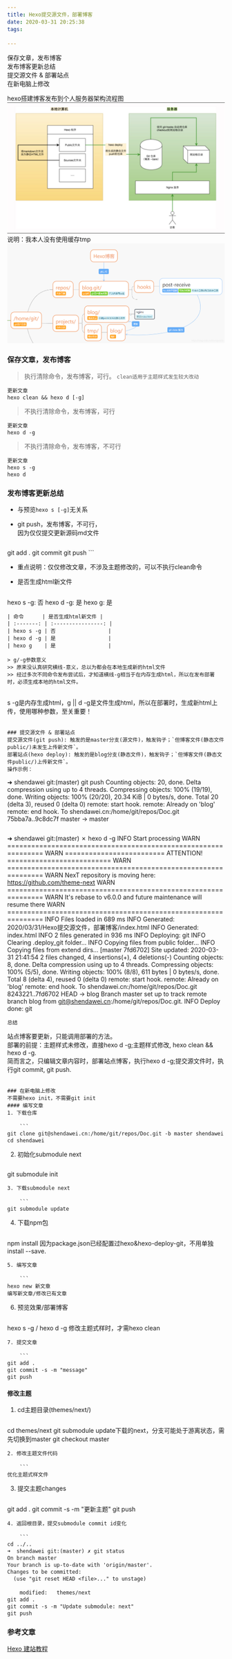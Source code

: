 ```yaml
---
title: Hexo提交源文件，部署博客
date: 2020-03-31 20:25:38
tags:

---
```


保存文章，发布博客  
发布博客更新总结  
提交源文件 & 部署站点  
在新电脑上修改
<!--more-->
hexo搭建博客发布到个人服务器架构流程图  
![image](image/hexo博客流程图.jpeg)  
说明：我本人没有使用缓存tmp
![image](image/hexo博客上传机制图.png)

### 保存文章，发布博客
> 执行清除命令，发布博客，可行。  `clean适用于主题样式发生较大改动`

```
更新文章
hexo clean && hexo d [-g]
```

> 不执行清除命令，发布博客，可行

```
更新文章
hexo d -g
```

> 不执行清除命令，发布博客，不可行

```
更新文章
hexo s -g
hexo d
```

### 发布博客更新总结

* 与预览`hexo s [-g]`无关系
* git push，发布博客，不可行，  
因为仅仅提交更新源码md文件

	```
git add .
git commit
git push
	```
* 重点说明：仅仅修改文章，不涉及主题修改的，可以不执行clean命令
* 是否生成html新文件

	```
hexo s -g: 否
hexo d -g: 是
hexo g: 是
```
| 命令      | 是否生成html新文件 |
| :-------: | :----------------: |
| hexo s -g | 否                 |
| hexo d -g | 是                 |
| hexo g    | 是                 |

> g/-g参数意义
>> 原来没认真研究横线-意义，总以为都会在本地生成新的html文件  
>> 经过多次不同命令发布尝试后，才知道横线-g相当于在内存生成html，所以在发布部署时，必须生成本地的html文件。  


```
s -g是内存生成html，g || d -g是文件生成html，所以在部署时，生成新html上传，使用哪种参数，至关重要！
```

### 提交源文件 & 部署站点
提交源文件(git push): 触发的是master分支(源文件)，触发钩子；`但博客文件(静态文件public/)未发生上传新文件`。  
部署站点(hexo deploy): 触发的是blog分支(静态文件)，触发钩子；`但博客文件(静态文件public/)上传新文件`。  
操作示例：

```
➜  shendawei git:(master) git push
Counting objects: 20, done.
Delta compression using up to 4 threads.
Compressing objects: 100% (19/19), done.
Writing objects: 100% (20/20), 20.34 KiB | 0 bytes/s, done.
Total 20 (delta 3), reused 0 (delta 0)
remote: start hook.
remote: Already on 'blog'
remote: end hook.
To shendawei.cn:/home/git/repos/Doc.git
   75bba7a..9c8dc7f  master -> master
```
```
➜  shendawei git:(master) ✗ hexo d -g
INFO  Start processing
WARN  ===============================================================
WARN  ========================= ATTENTION! ==========================
WARN  ===============================================================
WARN   NexT repository is moving here: https://github.com/theme-next 
WARN  ===============================================================
WARN   It's rebase to v6.0.0 and future maintenance will resume there
WARN  ===============================================================
INFO  Files loaded in 689 ms
INFO  Generated: 2020/03/31/Hexo提交源文件，部署博客/index.html
INFO  Generated: index.html
INFO  2 files generated in 936 ms
INFO  Deploying: git
INFO  Clearing .deploy_git folder...
INFO  Copying files from public folder...
INFO  Copying files from extend dirs...
[master 7fd6702] Site updated: 2020-03-31 21:41:54
 2 files changed, 4 insertions(+), 4 deletions(-)
Counting objects: 8, done.
Delta compression using up to 4 threads.
Compressing objects: 100% (5/5), done.
Writing objects: 100% (8/8), 611 bytes | 0 bytes/s, done.
Total 8 (delta 4), reused 0 (delta 0)
remote: start hook.
remote: Already on 'blog'
remote: end hook.
To shendawei.cn:/home/git/repos/Doc.git
   8243221..7fd6702  HEAD -> blog
Branch master set up to track remote branch blog from git@shendawei.cn:/home/git/repos/Doc.git.
INFO  Deploy done: git
```
总结  

```
站点博客要更新，只能调用部署的方法。  
部署的前提：主题样式未修改，直接hexo d -g;主题样式修改, hexo clean && hexo d -g.    
简而言之，只编辑文章内容时，部署站点博客，执行hexo d -g;提交源文件时，执行git commit, git push.
```

### 在新电脑上修改
不需要hexo init，不需要git init
#### 编写文章
1. 下载仓库  

	```
git clone git@shendawei.cn:/home/git/repos/Doc.git -b master shendawei
cd shendawei
```
2. 初始化submodule next

	```
git submodule init
```
3. 下载submodule next

	```
git submodule update
```
4. 下载npm包

	```
npm install
因为package.json已经配置过hexo&hexo-deploy-git，不用单独install --save.
```
5. 编写文章

	```
hexo new 新文章
编写新文章/修改已有文章
```
6. 预览效果/部署博客

	```
hexo s -g / hexo d -g
修改主题式样时，才需hexo clean
```
7. 提交文章  

	```
git add .
git commit -s -m "message"
git push
```

#### 修改主题
1. cd主题目录(themes/next/)

	```
cd themes/next
git submodule update下载的next，分支可能处于游离状态，需先切换到master
git checkout master
```
2. 修改主题文件代码

	```
优化主题式样文件
```
3. 提交主题changes

	```
git add .
git commit -s -m "更新主题"
git push
```
4. 返回根目录，提交submodule commit id变化

	```
cd ../..
➜  shendawei git:(master) ✗ git status 
On branch master
Your branch is up-to-date with 'origin/master'.
Changes to be committed:
  (use "git reset HEAD <file>..." to unstage)

	modified:   themes/next
git add .
git commit -s -m "Update submodule: next"
git push
```

### 参考文章

[Hexo 建站教程](https://tding.top/archives/7f189df5.html)  
